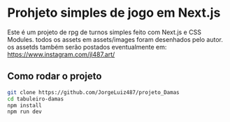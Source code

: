# Prohjeto simples de jogo em Next.js

Este é um projeto de rpg de turnos simples feito com Next.js e CSS Modules. 
todos os assets em assets/images foram desenhados pelo autor.
os assetds também serão postados eventualmente em: https://www.instagram.com/jl487.art/

## Como rodar o projeto

```bash
git clone https://github.com/JorgeLuiz487/projeto_Damas
cd tabuleiro-damas
npm install
npm run dev
